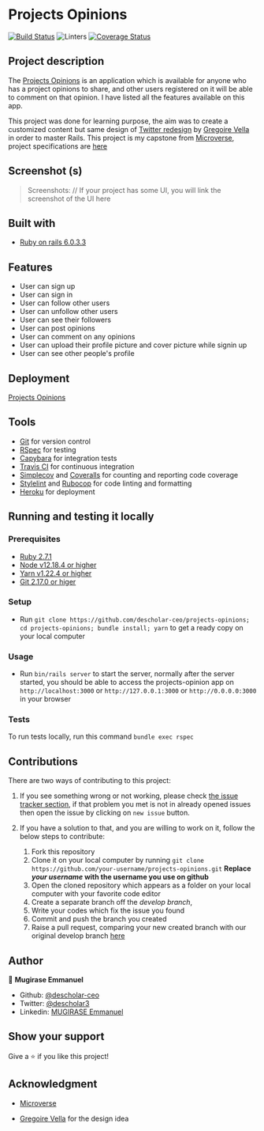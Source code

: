 # Projects Opinions
[![Build Status](https://travis-ci.org/descholar-ceo/projects-opinions.svg?branch=add-projects-opinions-logic)](https://travis-ci.org/descholar-ceo/projects-opinions)  ![Linters](https://github.com/descholar-ceo/projects-opinions/workflows/Linters/badge.svg)  [![Coverage Status](https://coveralls.io/repos/github/descholar-ceo/projects-opinions/badge.svg?branch=add-projects-opinions-logic)](https://coveralls.io/github/descholar-ceo/projects-opinions?branch=add-projects-opinions-logic)

## Project description
The [Projects Opinions](https://projects-opinions.herokuapp.com/) is an application which is available for anyone who has a project opinions to share, and other users registered on it will be able to comment on that opinion. I have listed all the features available on this app.

This project was done for learning purpose, the aim was to create a customized content but same design of [Twitter redesign](https://www.behance.net/gallery/14286087/Twitter-Redesign-of-UI-details) by [Gregoire Vella](https://www.behance.net/gregoirevella) in order to master Rails. This project is my capstone from [Microverse](https://www.microverse.org/), project specifications are [here](https://www.notion.so/Twitter-redesign-f8a8d48453d54d1a949bb0ceab4c8718)

## Screenshot (s)
> Screenshots: // If your project has some UI, you will link the screenshot of the UI here

## Built with
- [Ruby on rails 6.0.3.3](https://rubygems.org/gems/rails/versions/6.0.3.3)

## Features
- User can sign up
- User can sign in
- User can follow other users
- User can unfollow other users
- User can see their followers
- User can post opinions
- User can comment on any opinions
- User can upload their profile picture and cover picture while signin up
- User can see other people's profile

## Deployment
[Projects Opinions](https://projects-opinions.herokuapp.com/)

## Tools
- [Git](https://git-scm.com/) for version control
- [RSpec](https://rspec.info/) for testing
- [Capybara](http://teamcapybara.github.io/capybara/) for integration tests
- [Travis CI](https://travis-ci.org/) for continuous integration
- [Simplecov](https://github.com/simplecov-ruby/simplecov) and [Coveralls](https://coveralls.io/) for counting and reporting code coverage
- [Stylelint](https://stylelint.io/) and [Rubocop](https://rubocop.org/) for code linting and formatting
- [Heroku](https://heroku.com/) for deployment

## Running and testing it locally

### Prerequisites
- [Ruby 2.7.1](https://www.ruby-lang.org/en/news/2020/03/31/ruby-2-7-1-released/)
- [Node v12.18.4 or higher](https://nodejs.org/en/)
- [Yarn v1.22.4 or higher](https://yarnpkg.com/)
- [Git 2.17.0 or higer](https://yarnpkg.com/)

### Setup
- Run `git clone https://github.com/descholar-ceo/projects-opinions; cd projects-opinions; bundle install; yarn` to get a ready copy on your local computer

### Usage
- Run `bin/rails server` to start the server, normally after the server started, you should be able to access the projects-opinion app on `http://localhost:3000` or `http://127.0.0.1:3000` or `http://0.0.0.0:3000` in your browser

### Tests
To run tests locally, run this command `bundle exec rspec`

## Contributions

There are two ways of contributing to this project:

1.  If you see something wrong or not working, please check [the issue tracker section](https://github.com/descholar-ceo/projects-opinions/issues ), if that problem you met is not in already opened issues then open the issue by clicking on `new issue` button.

2.  If you have a solution to that, and you are willing to work on it, follow the below steps to contribute:
    1.  Fork this repository
    1.  Clone it on your local computer by running `git clone https://github.com/your-username/projects-opinions.git` __Replace *your username* with the username you use on github__
    1.  Open the cloned repository which appears as a folder on your local computer with your favorite code editor
    1.  Create a separate branch off the *develop branch*,
    1.  Write your codes which fix the issue you found
    1.  Commit and push the branch you created
    1.  Raise a pull request, comparing your new created branch with our original develop branch [here](https://github.com/descholar-ceo/projects-opinions)

## Author

👤 **Mugirase Emmanuel**

- Github: [@descholar-ceo](https://github.com/descholar-ceo)
- Twitter: [@descholar3](https://twitter.com/descholar3)
- Linkedin: [MUGIRASE Emmanuel](https://www.linkedin.com/in/mugirase-emmanuel)


## Show your support

Give a ⭐️ if you like this project!

## Acknowledgment
* [Microverse](https://www.microvese.org)

* [Gregoire Vella](https://www.behance.net/gregoirevella) for the design idea
